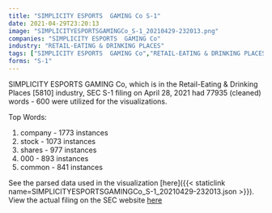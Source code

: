 ```yaml
---
title: "SIMPLICITY ESPORTS  GAMING Co S-1"
date: 2021-04-29T23:20:13
image: "SIMPLICITYESPORTSGAMINGCo_S-1_20210429-232013.png"
companies: "SIMPLICITY ESPORTS  GAMING Co"
industry: "RETAIL-EATING & DRINKING PLACES"
tags: ["SIMPLICITY ESPORTS  GAMING Co","RETAIL-EATING & DRINKING PLACES","04-28-2021","S-1"]
forms: "S-1"
---
```

SIMPLICITY ESPORTS  GAMING Co, which is in the Retail-Eating & Drinking Places [5810] industry, SEC S-1 filing on April 28, 2021 had 77935 (cleaned) words - 600 were utilized for the visualizations.

Top Words:
1. company - 1773 instances
2. stock - 1073 instances
3. shares - 977 instances
4. 000 - 893 instances
5. common - 841 instances


See the parsed data used in the visualization [here]({{< staticlink name=SIMPLICITYESPORTSGAMINGCo_S-1_20210429-232013.json >}}).  
View the actual filing on the SEC website [here](https://www.sec.gov/Archives/edgar/data/1708410/0001493152-21-009956.txt)